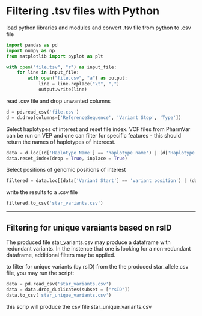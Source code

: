 # Filtering .tsv files with Python 

load python libraries and modules and convert .tsv file from python to .csv file

```python
import pandas as pd
import numpy as np
from matplotlib import pyplot as plt

with open("file.tsv", "r") as input_file:
    for line in input_file:
        with open("file.csv", "a") as output:
            line = line.replace("\t", ",")
            output.write(line)
```

read .csv file and drop unwanted columns

```python
d = pd.read_csv('file.csv')
d = d.drop(columns=['ReferenceSequence', 'Variant Stop', 'Type'])
```

Select haplotypes of interest and reset file index. VCF files from PharmVar can be run on VEP and one can filter for specific features - this should return the names of haplotypes of intereest. 

```python
data = d.loc[(d['Haplotype Name'] == 'haplotype name') | (d['Haplotype Name'] == 'haplotype name 2')]
data.reset_index(drop = True, inplace = True)
```

Select positions of genomic positions of interest

```python
filtered = data.loc[(data['Variant Start'] == 'variant position') | (data['Variant Start'] == 'variant position 2')]
```

write the results to a .csv file

```python
filtered.to_csv('star_variants.csv')
```

------

## Filtering for unique varaiants based on rsID

The produced file star_variants.csv may produce a dataframe with redundant variants. In the instence that one is looking for a non-redundant dataframe, additional filters may be applied. 

to filter for unique variants (by rsID) from the the produced star_allele.csv file, you may run the script: 

```python
data = pd.read_csv('star_variants.csv')
data = data.drop_duplicates(subset = ["rsID"])
data.to_csv('star_unique_variants.csv')
```

this scrip will produce the csv file star_unique_variants.csv
